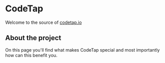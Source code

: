 # CodeTap
Welcome to the source of [codetap.io](http://codetap.io)

## About the project
On this page you'll find what makes CodeTap special and most importantly how can this benefit you.